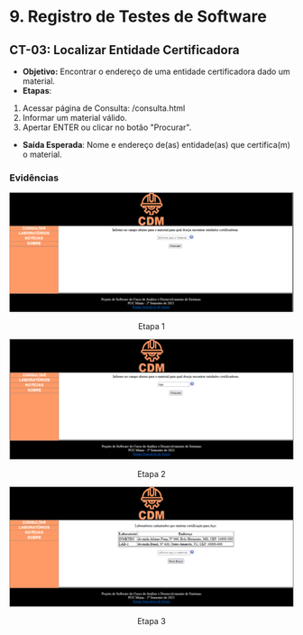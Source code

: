 # 9. Registro de Testes de Software

## CT-03: Localizar Entidade Certificadora

* **Objetivo:** Encontrar o endereço de uma entidade certificadora dado um material.
* **Etapas**: 
 1. Acessar página de Consulta: <url>/consulta.html
 2. Informar um material válido.
 3. Apertar ENTER ou clicar no botão "Procurar". 
* **Saída Esperada**: Nome e endereço de(as) entidade(as) que certifica(m) o material.

### Evidências

![ct-03-01](img/teste_ct-03-01.PNG)
<center>Etapa 1</center>

![ct-03-01](img/teste_ct-03-02.PNG)
<center>Etapa 2</center>

![ct-03-01](img/teste_ct-03-03.PNG)
<center>Etapa 3</center>



